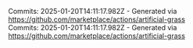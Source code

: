 Commits: 2025-01-20T14:11:17.982Z - Generated via https://github.com/marketplace/actions/artificial-grass
<br>
Commits: 2025-01-20T14:11:17.982Z - Generated via https://github.com/marketplace/actions/artificial-grass
<br>
